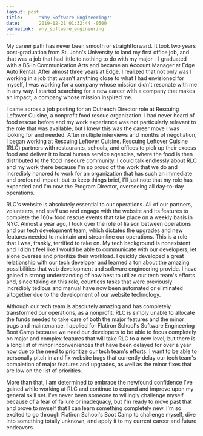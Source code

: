 ```yaml
---
layout: post
title:      "Why Software Engineering?"
date:       2019-12-21 01:32:44 -0500
permalink:  why_software_engineering
---
```



My career path has never been smooth or straightforward. It took two years post-graduation from St. John's University to land my first office job, and that was a job that had little to nothing to do with my major - I graduated with a BS in Communication Arts and became an Account Manager at Edge Auto Rental. After almost three years at Edge, I realized that not only was I working in a job that wasn't anything close to what I had envisioned for myself, I was working for a company whose mission didn't resonate with me in any way. I started searching for a new career with a company that makes an impact; a company whose mission inspired me. 

I came across a job posting for an Outreach Director role at Rescuing Leftover Cuisine, a nonprofit food rescue organization. I had never heard of food rescue before and my work experience was not particularly relevant to the role that was available, but I knew this was the career move I was looking for and needed. After multiple interviews and months of negotiation, I began working at Rescuing Leftover Cuisine. Rescuing Leftover Cuisine (RLC) partners with restaurants, schools, and offices to pick up their excess food and deliver it to local human service agencies, where the food is then distributed to the food insecure community. I could talk endlessly about RLC and my work there because I'm so proud of the work that we do and incredibly honored to work for an organization that has such an immediate and profound impact, but to keep things brief, I'll just note that my role has expanded and I'm now the Program Director, overseeing all day-to-day operations. 

RLC's website is absolutely essential to our operations. All of our partners, volunteers, and staff use and engage with the website and its features to complete the 160+ food rescue events that take place on a weekly basis in NYC. Almost a year ago, I took over the role of liaison between operations and our tech development team, which dictates the upgrades and new features needed to maintain and streamline our operations. This is a role that I was, frankly, terrified to take on. My tech background is nonexistent and I didn't feel like I would be able to communicate with our developers, let alone oversee and prioritize their workload. I quickly developed a great relationship with our tech developer and learned a ton about the amazing possibilities that web development and software engineering provide. I have gained a strong understanding of how best to utilize our tech team's efforts and, since taking on this role, countless tasks that were previously incredibly tedious and manual have now been automated or eliminated altogether due to the development of our website technology. 

Although our tech team is absolutely amazing and has completely transformed our operations, as a nonprofit, RLC is simply unable to allocate the funds needed to take care of both the major features and the minor bugs and maintenance. I applied for Flatiron School's Software Engineering Boot Camp because we need our developers to be able to focus completely on major and complex features that will take RLC to a new level, but there is a long list of minor inconveniences that have been delayed for over a year now due to the need to prioritize our tech team's efforts. I want to be able to personally pitch in and fix website bugs that currently delay our tech team's completion of major features and upgrades, as well as the minor fixes that are low on the list of priorities. 

More than that, I am determined to embrace the newfound confidence I've gained while working at RLC and continue to expand and improve upon my general skill set. I've never been someone to willingly challenge myself because of a fear of failure or inadequacy, but I'm ready to move past that and prove to myself that I can learn something completely new. I'm so excited to go through Flatiron School's Boot Camp to challenge myself, dive into something totally unknown, and apply it to my current career and future endeavors.
